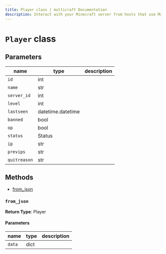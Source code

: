 ```yaml
---
title: Player class | multicraft Documentation
description: Interact with your Minecraft server from hosts that use Multicraft using Python
---
```


# `Player` class

## Parameters

| name         | type              | description |
| ------------ | ----------------- | ----------- |
| `id`         | int               |             |
| `name`       | str               |             |
| `server_id`  | int               |             |
| `level`      | int               |             |
| `lastseen`   | datetime.datetime |             |
| `banned`     | bool              |             |
| `op`         | bool              |             |
| `status`     | Status            |             |
| `ip`         | str               |             |
| `previps`    | str               |             |
| `quitreason` | str               |             |

## Methods

- [from_json](#from_json)

### `from_json`

**Return Type**: Player

#### Parameters

| name   | type | description |
| ------ | ---- | ----------- |
| `data` | dict |             |
